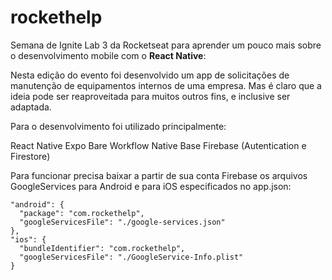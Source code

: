 # rockethelp

Semana de Ignite Lab 3 da Rocketseat para aprender um pouco mais sobre o desenvolvimento mobile com o **React Native**:

Nesta edição do evento foi desenvolvido um app de solicitações de
manutenção de equipamentos internos de uma empresa. Mas é claro que a
ideia pode ser reaproveitada para muitos outros fins, e inclusive ser adaptada.

Para o desenvolvimento foi utilizado principalmente:

React Native
Expo Bare Workflow
Native Base
Firebase (Autentication e Firestore)

Para funcionar precisa baixar a partir de sua conta Firebase os arquivos GoogleServices para Android e para iOS especificados no app.json:

    "android": {
      "package": "com.rockethelp",
      "googleServicesFile": "./google-services.json"
    },
    "ios": {
      "bundleIdentifier": "com.rockethelp",
      "googleServicesFile": "./GoogleService-Info.plist"
    }
    
   
